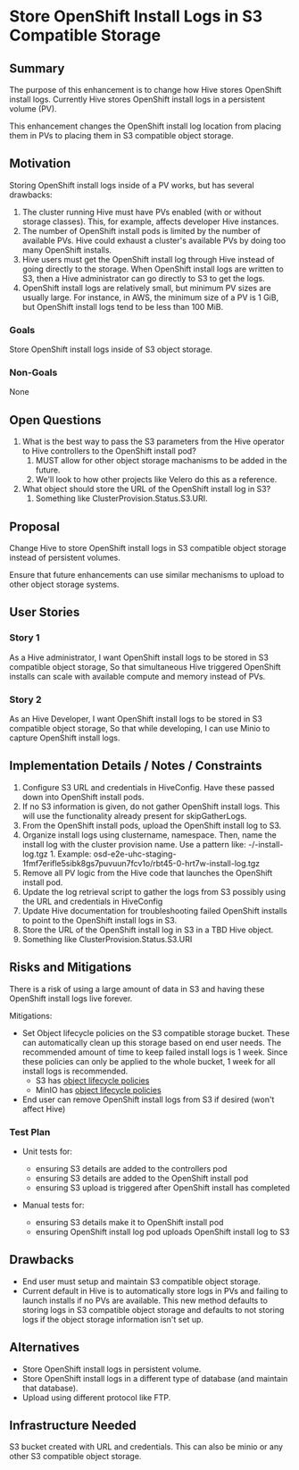 # Store OpenShift Install Logs in S3 Compatible Storage


## Summary

The purpose of this enhancement is to change how Hive stores OpenShift install logs. Currently Hive stores OpenShift install logs in a persistent volume (PV).

This enhancement changes the OpenShift install log location from placing them in PVs to placing them in S3 compatible object storage.


## Motivation
Storing OpenShift install logs inside of a PV works, but has several drawbacks:
1. The cluster running Hive must have PVs enabled (with or without storage classes). This, for example, affects developer Hive instances.
1. The number of OpenShift install pods is limited by the number of available PVs. Hive could exhaust a cluster's available PVs by doing too many OpenShift installs.
1. Hive users must get the OpenShift install log through Hive instead of going directly to the storage. When OpenShift install logs are written to S3, then a Hive administrator can go directly to S3 to get the logs.
1. OpenShift install logs are relatively small, but minimum PV sizes are usually large. For instance, in AWS, the minimum size of a PV is 1 GiB, but OpenShift install logs tend to be less than 100 MiB.

### Goals
Store OpenShift install logs inside of S3 object storage.

### Non-Goals
None

## Open Questions
1. What is the best way to pass the S3 parameters from the Hive operator to Hive controllers to the OpenShift install pod?
   1. MUST allow for other object storage machanisms to be added in the future.
   1. We'll look to how other projects like Velero do this as a reference.
1. What object should store the URL of the OpenShift install log in S3?
   1. Something like ClusterProvision.Status.S3.URI.

## Proposal
Change Hive to store OpenShift install logs in S3 compatible object storage instead of persistent volumes.

Ensure that future enhancements can use similar mechanisms to upload to other object storage systems.

## User Stories

### Story 1
As a Hive administrator,
I want OpenShift install logs to be stored in S3 compatible object storage,
So that simultaneous Hive triggered OpenShift installs can scale with available compute and memory instead of PVs.

### Story 2
As an Hive Developer,
I want OpenShift install logs to be stored in S3 compatible object storage,
So that while developing, I can use Minio to capture OpenShift install logs.


## Implementation Details / Notes / Constraints
1. Configure S3 URL and credentials in HiveConfig. Have these passed down into OpenShift install pods.
  1. If no S3 information is given, do not gather OpenShift install logs. This will use the functionality already present for skipGatherLogs.
1. From the OpenShift install pods, upload the OpenShift install log to S3.
  1. Organize install logs using clustername, namespace. Then, name the install log with the cluster provision name. Use a pattern like: <clustername>-<namespace>/<clusterprovisionname>-install-log.tgz
    1. Example: osd-e2e-uhc-staging-1fmf7erifle5sibk8gs7puvuun7fcv1o/rbt45-0-hrt7w-install-log.tgz
1. Remove all PV logic from the Hive code that launches the OpenShift install pod.
1. Update the log retrieval script to gather the logs from S3 possibly using the URL and credentials in HiveConfig
1. Update Hive documentation for troubleshooting failed OpenShift installs to point to the OpenShift install logs in S3.
1. Store the URL of the OpenShift install log in S3 in a TBD Hive object.
  1. Something like ClusterProvision.Status.S3.URI

## Risks and Mitigations
There is a risk of using a large amount of data in S3 and having these OpenShift install logs live forever.

Mitigations:
- Set Object lifecycle policies on the S3 compatible storage bucket. These can automatically clean up this storage based on end user needs. The recommended amount of time to keep failed install logs is 1 week. Since these policies can only be applied to the whole bucket, 1 week for all install logs is recommended.
  - S3 has [object lifecycle policies](https://docs.aws.amazon.com/AmazonS3/latest/dev/object-lifecycle-mgmt.html)
  - MinIO has [object lifecycle policies](https://docs.min.io/docs/minio-bucket-lifecycle-guide.html)
- End user can remove OpenShift install logs from S3 if desired (won't affect Hive)

### Test Plan

- Unit tests for:
  - ensuring S3 details are added to the controllers pod
  - ensuring S3 details are added to the OpenShift install pod
  - ensuring S3 upload is triggered after OpenShift install has completed

- Manual tests for:
  - ensuring S3 details make it to OpenShift install pod
  - ensuring OpenShift install log pod uploads OpenShift install log to S3

## Drawbacks
- End user must setup and maintain S3 compatible object storage.
- Current default in Hive is to automatically store logs in PVs and failing to launch installs if no PVs are available. This new method defaults to storing logs in S3 compatible object storage and defaults to not storing logs if the object storage information isn't set up.

## Alternatives
- Store OpenShift install logs in persistent volume.
- Store OpenShift install logs in a different type of database (and maintain that database).
- Upload using different protocol like FTP.


## Infrastructure Needed
S3 bucket created with URL and credentials. This can also be minio or any other S3 compatible object storage.
